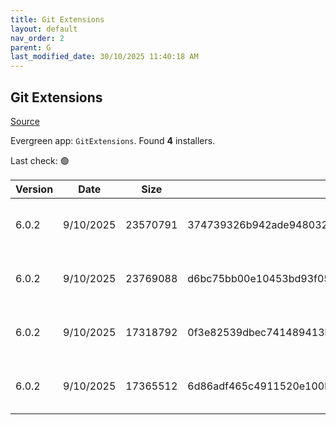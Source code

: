 ```yaml
---
title: Git Extensions
layout: default
nav_order: 2
parent: G
last_modified_date: 30/10/2025 11:40:18 AM
---
```


## Git Extensions

[Source](https://github.com/gitextensions/gitextensions)

Evergreen app: `GitExtensions`. Found **4** installers.

Last check: 🟢

| Version | Date      | Size     | Sha256                                                           | Architecture | InstallerType | Type | URI                                                                                                                                                                                                                                                                            |
| ------- | --------- | -------- | ---------------------------------------------------------------- | ------------ | ------------- | ---- | ------------------------------------------------------------------------------------------------------------------------------------------------------------------------------------------------------------------------------------------------------------------------------ |
| 6.0.2   | 9/10/2025 | 23570791 | 374739326b942ade9480326f39aeb28215832deef2765d7fd907148a4c52b99c | ARM64        | Default       | msi  | [https://github.com/gitextensions/gitextensions/releases/download/v6.0.2/GitExtensions-arm64-6.0.2.0-f02a06bf5.unofficial.msi](https://github.com/gitextensions/gitextensions/releases/download/v6.0.2/GitExtensions-arm64-6.0.2.0-f02a06bf5.unofficial.msi)                   |
| 6.0.2   | 9/10/2025 | 23769088 | d6bc75bb00e10453bd93f05127611f4447f23c70e2748b9e3018767ab8248311 | x64          | Default       | msi  | [https://github.com/gitextensions/gitextensions/releases/download/v6.0.2/GitExtensions-x64-6.0.2.18262-f02a06bf5.msi](https://github.com/gitextensions/gitextensions/releases/download/v6.0.2/GitExtensions-x64-6.0.2.18262-f02a06bf5.msi)                                     |
| 6.0.2   | 9/10/2025 | 17318792 | 0f3e82539dbec741489413bcf6e5f72b12f40e1467eafab393cc80a0de3e3671 | ARM64        | Portable      | zip  | [https://github.com/gitextensions/gitextensions/releases/download/v6.0.2/GitExtensions-Portable-arm64-6.0.2.0-f02a06bf5.unofficial.zip](https://github.com/gitextensions/gitextensions/releases/download/v6.0.2/GitExtensions-Portable-arm64-6.0.2.0-f02a06bf5.unofficial.zip) |
| 6.0.2   | 9/10/2025 | 17365512 | 6d86adf465c4911520e100b0f72aff595e6647656074ec504af57d4188f45837 | x64          | Portable      | zip  | [https://github.com/gitextensions/gitextensions/releases/download/v6.0.2/GitExtensions-Portable-x64-6.0.2.18262-f02a06bf5.zip](https://github.com/gitextensions/gitextensions/releases/download/v6.0.2/GitExtensions-Portable-x64-6.0.2.18262-f02a06bf5.zip)                   |
